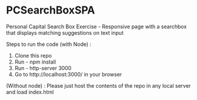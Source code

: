 # PCSearchBoxSPA
Personal Capital Search Box Exercise -
Responsive page with a searchbox that displays matching suggestions on text input

Steps to run the code (with Node) :
1. Clone this repo
2. Run - npm install
3. Run - http-server 3000
4. Go to http://localhost:3000/ in your browser

(Without node) : Please just host the contents of the repo in any local server and load index.html


